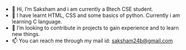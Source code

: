 - 👋 Hi, I’m Saksham and i am currently a Btech CSE student.
- 🌱 I have learnt HTML, CSS and some basics of python. Currently i am learning C language.
- 💞️ I’m looking to contribute in projects to gain experience and to learn new things.
- 📫 You can reach me through my mail id: saksham24b@gmail.com

<!---
saksham24b/saksham24b is a ✨ special ✨ repository because its `README.md` (this file) appears on your GitHub profile.
You can click the Preview link to take a look at your changes.
--->
